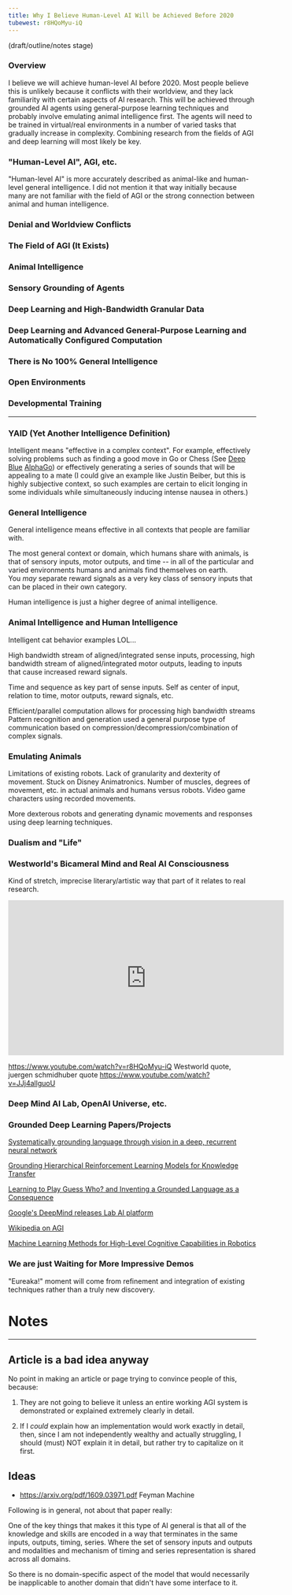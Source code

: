 ```yaml
---
title: Why I Believe Human-Level AI Will be Achieved Before 2020
tubewest: r8HQoMyu-iQ
---
```


(draft/outline/notes stage)

### Overview

I believe we will achieve human-level AI before 2020.  Most people believe this is unlikely
because it conflicts with their worldview, and they lack familiarity with certain aspects 
of AI research.
This will be achieved through grounded AI agents using general-purpose learning techniques
and probably involve emulating animal intelligence first. The agents will need to 
be trained in virtual/real environments in a number of varied tasks that gradually
increase in complexity.  Combining research from the fields of AGI and deep learning will
most likely be key.

### "Human-Level AI", AGI, etc.

"Human-level AI" is more accurately described as animal-like and human-level general intelligence.
I did not mention it that way initially because many are not familiar with the field of
AGI or the strong connection between animal and human intelligence.

### Denial and Worldview Conflicts

### The Field of AGI (It Exists)

### Animal Intelligence

### Sensory Grounding of Agents

### Deep Learning and High-Bandwidth Granular Data


### Deep Learning and Advanced General-Purpose Learning and Automatically Configured Computation


### There is No 100% General Intelligence

### Open Environments

### Developmental Training

---------

### YAID (Yet Another Intelligence Definition)

Intelligent means "effective in a complex context".  For example, effectively
solving problems such as finding a good move in Go or Chess (See 
[Deep Blue](https://en.wikipedia.org/wiki/Deep_Blue_(chess_computer)) 
[AlphaGo](https://en.wikipedia.org/wiki/AlphaGo)) or effectively generating
a series of sounds that will be appealing to a mate 
(I could give an example like Justin Beiber, but this is 
highly subjective context, so such examples are certain to 
elicit longing in some individuals while
simultaneously inducing intense nausea in others.)

### General Intelligence

General intelligence means effective in all contexts that people are
 familiar with.

The most general context or domain, which humans share with animals, is that of
sensory inputs, motor outputs, and time -- in all of the particular
and varied environments humans and animals find themselves on earth.  
You _may_ separate reward signals as a very key class of sensory inputs
that can be placed in their own category.

Human intelligence is just a higher degree of animal intelligence.

### Animal Intelligence and Human Intelligence

Intelligent cat behavior examples LOL...

High bandwidth stream of aligned/integrated sense inputs, processing, high bandwidth stream of aligned/integrated motor outputs, leading to inputs that cause increased
reward signals.

Time and sequence as key part of sense inputs.  Self as center of input, relation to
time, motor outputs, reward signals, etc.

Efficient/parallel computation allows for processing high bandwidth streams
Pattern recognition and generation used a general purpose type of communication
based on compression/decompression/combination of complex signals.

### Emulating Animals

Limitations of existing robots.  Lack of granularity and dexterity of movement.
Stuck on Disney Animatronics.  Number of muscles, degrees of movement, etc.
in actual animals and humans versus robots.  Video game characters using
recorded movements.

More dexterous robots and generating dynamic movements and responses 
using deep learning techniques.

### Dualism and "Life"


### Westworld's Bicameral Mind and Real AI Consciousness

Kind of stretch, imprecise literary/artistic way that part of it
relates to real research. 

<iframe width="560" height="315" src="https://www.youtube.com/embed/JJj4allguoU" frameborder="0" allowfullscreen></iframe>

https://www.youtube.com/watch?v=r8HQoMyu-iQ
Westworld quote, juergen schmidhuber quote https://www.youtube.com/watch?v=JJj4allguoU

### Deep Mind AI Lab, OpenAI Universe, etc.

### Grounded Deep Learning Papers/Projects

[Systematically grounding language through vision in a deep, recurrent neural network](http://dl.acm.org/citation.cfm?id=2032886)

[Grounding Hierarchical Reinforcement Learning Models for Knowledge Transfer](https://pdfs.semanticscholar.org/4874/6c6f781930b10349fcec80b1636ca8f6123c.pdf)

[Learning to Play Guess Who? and Inventing a Grounded Language as a Consequence](https://arxiv.org/abs/1611.03218)

[Google's DeepMind releases Lab AI platform](http://www.bit-tech.net/news/bits/2016/12/06/deepmind-lab/1)

[Wikipedia on AGI](https://en.wikipedia.org/wiki/Artificial_general_intelligence)

[Machine Learning Methods for High-Level Cognitive Capabilities in Robotics](http://journal.frontiersin.org/researchtopic/5334/machine-learning-methods-for-high-level-cognitive-capabilities-in-robotics)

### We are just Waiting for More Impressive Demos

"Eureaka!" moment will come from refinement and integration of existing techniques
rather than a truly new discovery.


# Notes

------------------------------------------------------

## Article is a bad idea anyway

No point in making an article or page trying to convince people of this, because:

1. They are not going to believe it unless an entire working AGI system is demonstrated or
   explained extremely clearly in detail.

2. If I _could_ explain how an implementation would work exactly in detail, then,
   since I am not independently wealthy and actually struggling, I should (must)
   NOT explain it in detail, but rather try to capitalize on it first.

## Ideas

* https://arxiv.org/pdf/1609.03971.pdf  Feyman Machine

Following is in general, not about that paper really:

One of the key things that makes it this type of AI general is that all of the knowledge
and skills are encoded in a way that terminates in the same inputs, outputs, timing, series.
Where the set of sensory inputs and outputs and modalities and mechanism of timing and series
representation is shared across all domains.

So there is no domain-specific aspect of the model that would necessarily be inapplicable
to another domain that didn't have some interface to it. 


